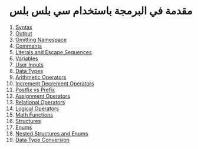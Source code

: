 <div dir="rtl">

# مقدمة في البرمجة باستخدام سي بلس بلس

</div>

1. [Syntax](src/_1_syntax)
2. [Output](src/_2_output)
3. [Omitting Namespace](src/_3_omitting_namespace)
4. [Comments](src/_4_comments)
5. [Literals and Escape Sequences](src/_5_literals_and_escape_sequences)
6. [Variables](src/_6_variables)
7. [User Inputs](src/_7_user_inputs)
8. [Data Types](src/_8_data_types)
9. [Arithmetic Operators](src/_9_arithmetic_operators)
10. [Increment Decrement Operators](src/_10_increment_decrement_operators)
11. [Postfix vs Prefix](src/_11_postfix_vs_prefix)
12. [Assignment Operators](src/_12_assignment_operators)
13. [Relational Operators](src/_13_relational_operators)
14. [Logical Operators](src/_14_logical_operators)
15. [Math Functions](src/_15_math_functions)
16. [Structures](src/_16_strcutures)
17. [Enums](src/_17_enums)
18. [Nested Structures and Enums](src/_18_nested_structures_and_enums)
19. [Data Type Conversion](src/_19_data_type_conversion)